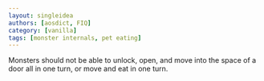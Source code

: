 ```yaml
---
layout: singleidea
authors: [aosdict, FIQ]
category: [vanilla]
tags: [monster internals, pet eating]
---
```

Monsters should not be able to unlock, open, and move into the space of a door all in one turn, or move and eat in one turn.
